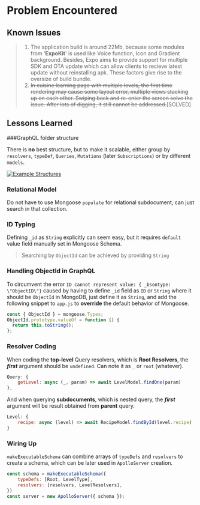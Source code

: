 # Problem Encountered

## Known Issues

> 1. The application build is around 22Mb, because some modules from '**ExpoKit**' is used like Voice function, Icon and Gradient background. Besides, Expo aims to provide support for multiple SDK and OTA update which can allow clients to recieve latest update without reinstalling apk. These factors give rise to the oversize of build bundle.
> 2. ~~In cuisine learning page with multiple levels, the first time rendering may cause some layout error, multiple views stacking up on each other. Swiping back and re-enter the screen solve the issue. After lots of digging, it still cannot be addressed.~~[SOLVED]

## Lessons Learned

###GraphQL folder structure

There is **no** best structure, but to make it scalable, either group by `resolvers`, `typeDef`, `Queries`, `Mutations` (later `Subscriptions`) or by different `models`.

[![Example Structures](https://ws4.sinaimg.cn/large/006tNbRwgy1fxn3ccb9z0j312w0twaen.jpg)](https://spectrum.chat/graphql/general/recommendations-for-scale-able-graphql-folder-structure-nodejs~c3936202-f2df-47cc-af96-1d829d34f1d3)

### Relational Model

Do not have to use Mongoose `populate` for relational subdocument, can just search in that collection.

### ID Typing

Defining `_id` as `String` explicitly can seem easy, but it requires `default` value field manually set in Mongoose Schema.

> Searching by `ObjectId` can be achieved by providing `String`

### Handling ObjectId in GraphQL

To circumvent the error `ID cannot represent value: { _bsontype: \"ObjectID\"}` caused by having to define `_id` field as `ID` or `String` where it should be `ObjectId` in MongoDB, just define it as `String`, and add the following snippet to `app.js` to **override** the default behavior of Mongoose.

``` Javascript
const { ObjectId } = mongoose.Types;
ObjectId.prototype.valueOf = function () {
  return this.toString();
};
```

### Resolver Coding

When coding the **top-level** Query resolvers, which is **Root Resolvers**, the ***first*** argument should be `undefined`. Can note it as `_` or `root` (whatever).

``` Javascript
Query: {
    getLevel: async (_, param) => await LevelModel.findOne(param)
},
```

And when querying **subdocuments**, which is nested query, the ***first*** argument will be result obtained from **parent** query.

``` Javascript
Level: {
    recipe: async (level) => await RecipeModel.findById(level.recipe)
}
```

### Wiring Up

`makeExecutableSchema` can combine arrays of `typeDefs` and `resolvers` to create a schema, which can be later used in `ApolloServer` creation.

``` Javascript
const schema = makeExecutableSchema({
    typeDefs: [Root, LevelType],
    resolvers: [resolvers, LevelResolvers],
})
const server = new ApolloServer({ schema });
```